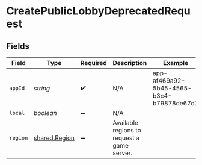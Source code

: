 # CreatePublicLobbyDeprecatedRequest


## Fields

| Field                                          | Type                                           | Required                                       | Description                                    | Example                                        |
| ---------------------------------------------- | ---------------------------------------------- | ---------------------------------------------- | ---------------------------------------------- | ---------------------------------------------- |
| `appId`                                        | *string*                                       | :heavy_check_mark:                             | N/A                                            | app-af469a92-5b45-4565-b3c4-b79878de67d2       |
| `local`                                        | *boolean*                                      | :heavy_minus_sign:                             | N/A                                            |                                                |
| `region`                                       | [shared.Region](../../models/shared/region.md) | :heavy_minus_sign:                             | Available regions to request a game server.    |                                                |